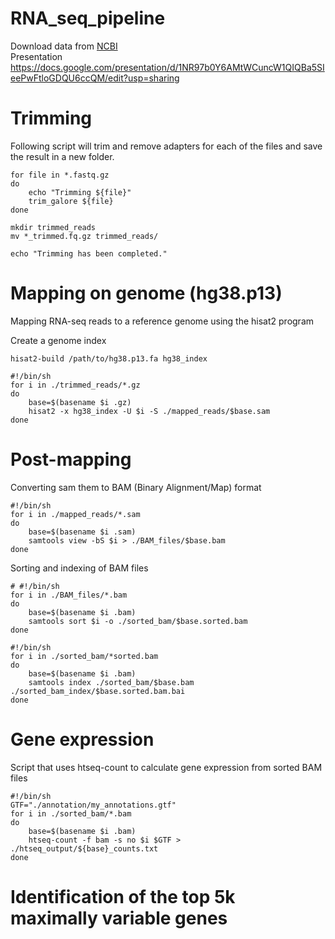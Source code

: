# RNA_seq_pipeline

Download data from [NCBI](https://www.ncbi.nlm.nih.gov/sra)
<br> Presentation https://docs.google.com/presentation/d/1NR97b0Y6AMtWCuncW1QIQBa5SIeePwFtloGDQU6ccQM/edit?usp=sharing

<h1>Trimming</h1>
<p>Following script will trim and remove adapters for each of the files and save the result in a new folder.</p>

```
for file in *.fastq.gz
do
    echo "Trimming ${file}"
    trim_galore ${file}
done

mkdir trimmed_reads
mv *_trimmed.fq.gz trimmed_reads/

echo "Trimming has been completed."
```
<h1>Mapping on genome (hg38.p13)</h1>
<p>Mapping RNA-seq reads to a reference genome using the hisat2 program</p>

<p>Create a genome index</p>

```
hisat2-build /path/to/hg38.p13.fa hg38_index
```

```
#!/bin/sh
for i in ./trimmed_reads/*.gz
do
    base=$(basename $i .gz)
    hisat2 -x hg38_index -U $i -S ./mapped_reads/$base.sam
done
```
<h1>Post-mapping</h1>
<p>Сonverting sam them to BAM (Binary Alignment/Map) format</p>

```
#!/bin/sh
for i in ./mapped_reads/*.sam
do
    base=$(basename $i .sam)
    samtools view -bS $i > ./BAM_files/$base.bam
done
```
<p>Sorting and indexing of BAM files</p>

```
# #!/bin/sh
for i in ./BAM_files/*.bam
do
    base=$(basename $i .bam)
    samtools sort $i -o ./sorted_bam/$base.sorted.bam
done
```

```
#!/bin/sh
for i in ./sorted_bam/*sorted.bam
do
    base=$(basename $i .bam)
    samtools index ./sorted_bam/$base.bam ./sorted_bam_index/$base.sorted.bam.bai
done
```

<h1>Gene expression</h1>
<p>Script that uses htseq-count to calculate gene expression from sorted BAM files</p>

```
#!/bin/sh
GTF="./annotation/my_annotations.gtf"
for i in ./sorted_bam/*.bam
do
    base=$(basename $i .bam)
    htseq-count -f bam -s no $i $GTF > ./htseq_output/${base}_counts.txt
done
```
<h1>Identification of the top 5k maximally variable genes</h1>


